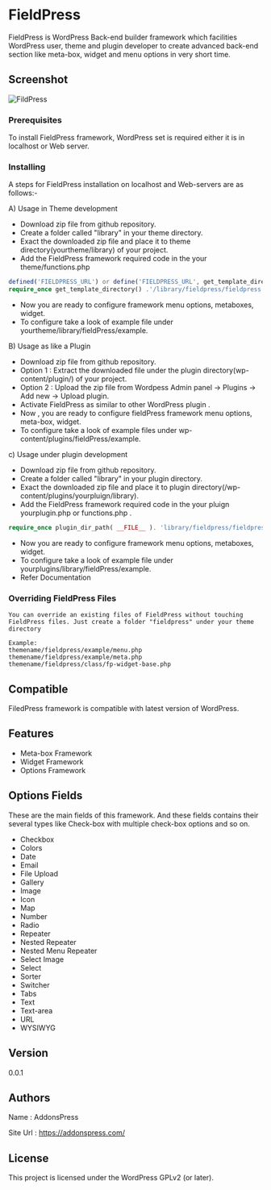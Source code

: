 # FieldPress 

FieldPress is WordPress Back-end builder framework which facilities WordPress user, theme and plugin developer to create advanced back-end section like meta-box, widget and menu options in very short time.  

## Screenshot
![FildPress](https://addonspress.com/wp-content/uploads/2018/09/fieldpress-feature.png?'FieldPRess'')

### Prerequisites

To install FieldPress framework, WordPress set is required either it is in localhost or Web server.

### Installing

A steps for FieldPress installation on localhost and Web-servers are as follows:-

A) Usage in Theme development 

- Download zip file from github repository.
- Create a folder called "library" in your theme directory.
- Exact the downloaded zip file and place it to theme directory(yourtheme/library) of your project.
- Add the FieldPress framework required code in the your theme/functions.php
```php
defined('FIELDPRESS_URL') or define('FIELDPRESS_URL', get_template_directory_uri().'/library/fieldpress/');
require_once get_template_directory() .'/library/fieldpress/fieldpress.php';
```
- Now you are ready to configure framework menu options, metaboxes, widget.
- To configure take a look of example file under yourtheme/library/fieldPress/example.

B) Usage as like a Plugin

- Download zip file from github repository.
- Option 1 : Extract the downloaded file under the plugin directory(wp-content/plugin/) of your project.
- Option 2 : Upload the zip file from Wordpess Admin panel -> Plugins -> Add new -> Upload plugin.
- Activate FieldPress as similar to other WordPress plugin . 
- Now , you are ready to configure fieldPress framework menu options, meta-box, widget.
- To configure take a look of example files under wp-content/plugins/fieldPress/example.

c) Usage under plugin development 

- Download zip file from github repository.
- Create a folder called "library" in your plugin directory.
- Exact the downloaded zip file and place it to plugin directory(/wp-content/plugins/yourpluign/library).
- Add the FieldPress framework required code in the your pluign yourplugin.php or functions.php .
```php
require_once plugin_dir_path( __FILE__ ). 'library/fieldpress/fieldpress.php';
```
- Now you are ready to configure framework menu options, metaboxes, widget.
- To configure take a look of example file under yourplugins/library/fieldPress/example.
- Refer Documentation



### Overriding FieldPress Files

    You can override an existing files of FieldPress without touching FieldPress files. Just create a folder "fieldpress" under your theme directory 

    Example: 
    themename/fieldpress/example/menu.php
    themename/fieldpress/example/meta.php
    themename/fieldpress/class/fp-widget-base.php

     
## Compatible

   FiledPress framework is compatible with latest version of WordPress.  

## Features
- Meta-box Framework
- Widget Framework
- Options Framework

## Options Fields

   These are the main fields of this framework. And these fields contains their several types like Check-box with multiple check-box options and so on. 

- Checkbox
- Colors
- Date
- Email
- File Upload
- Gallery
- Image
- Icon
- Map
- Number
- Radio
- Repeater
- Nested Repeater
- Nested Menu Repeater
- Select Image
- Select
- Sorter
- Switcher
- Tabs
- Text
- Text-area
- URL
- WYSIWYG

## Version
   0.0.1

## Authors
   
   Name    : AddonsPress
   
   Site Url : https://addonspress.com/

## License

This project is licensed under the WordPress GPLv2 (or later).


